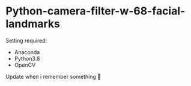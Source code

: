 # Python-camera-filter-w-68-facial-landmarks
Setting required:
- Anaconda
- Python3.8
- OpenCV

Update when i remember something 🐒
